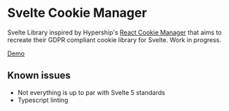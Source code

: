 # Svelte Cookie Manager

Svelte Library inspired by Hypership's [React Cookie Manager](https://github.com/hypershiphq/react-cookie-manager) that aims to recreate their GDPR compliant cookie library for Svelte. Work in progress.

[Demo](https://svelte-cookie-manager.amine-rahmane.fr/)

## Known issues

- Not everything is up to par with Svelte 5 standards
- Typescript linting

